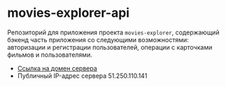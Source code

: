 # movies-explorer-api
Репозиторий для приложения проекта `movies-explorer`, содержающий бэкенд часть приложения со следующими возможностями: авторизации и регистрации пользователей, операции с карточками фильмов и пользователями.
  
* [Ссылка на домен сервера](https://api.movies-explorer-dudta.nomoreparties.sbs)
* Публичный IP-адрес сервера 51.250.110.141
